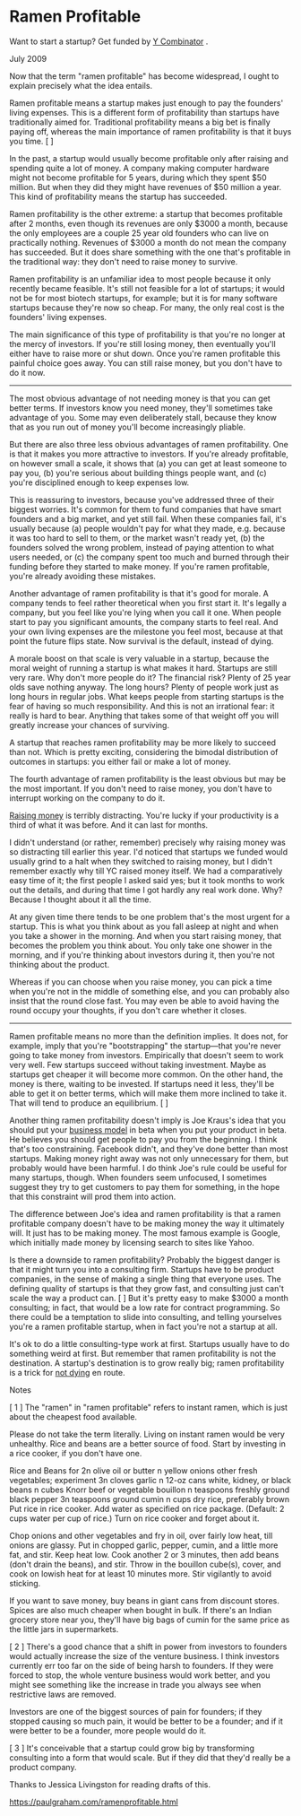 # Ramen Profitable

Want to start a startup? Get funded by [Y Combinator](http://ycombinator.com/apply.html) .

July 2009

Now that the term "ramen profitable" has become widespread, I ought to explain precisely what the idea entails.

Ramen profitable means a startup makes just enough to pay the founders' living expenses. This is a different form of profitability than startups have traditionally aimed for. Traditional profitability means a big bet is finally paying off, whereas the main importance of ramen profitability is that it buys you time. [ ]

In the past, a startup would usually become profitable only after raising and spending quite a lot of money. A company making computer hardware might not become profitable for 5 years, during which they spent $50 million. But when they did they might have revenues of $50 million a year. This kind of profitability means the startup has succeeded.

Ramen profitability is the other extreme: a startup that becomes profitable after 2 months, even though its revenues are only $3000 a month, because the only employees are a couple 25 year old founders who can live on practically nothing. Revenues of $3000 a month do not mean the company has succeeded. But it does share something with the one that's profitable in the traditional way: they don't need to raise money to survive.

Ramen profitability is an unfamiliar idea to most people because it only recently became feasible. It's still not feasible for a lot of startups; it would not be for most biotech startups, for example; but it is for many software startups because they're now so cheap. For many, the only real cost is the founders' living expenses.

The main significance of this type of profitability is that you're no longer at the mercy of investors. If you're still losing money, then eventually you'll either have to raise more or shut down. Once you're ramen profitable this painful choice goes away. You can still raise money, but you don't have to do it now.

* * *

The most obvious advantage of not needing money is that you can get better terms. If investors know you need money, they'll sometimes take advantage of you. Some may even deliberately stall, because they know that as you run out of money you'll become increasingly pliable.

But there are also three less obvious advantages of ramen profitability. One is that it makes you more attractive to investors. If you're already profitable, on however small a scale, it shows that (a) you can get at least someone to pay you, (b) you're serious about building things people want, and (c) you're disciplined enough to keep expenses low.

This is reassuring to investors, because you've addressed three of their biggest worries. It's common for them to fund companies that have smart founders and a big market, and yet still fail. When these companies fail, it's usually because (a) people wouldn't pay for what they made, e.g. because it was too hard to sell to them, or the market wasn't ready yet, (b) the founders solved the wrong problem, instead of paying attention to what users needed, or (c) the company spent too much and burned through their funding before they started to make money. If you're ramen profitable, you're already avoiding these mistakes.

Another advantage of ramen profitability is that it's good for morale. A company tends to feel rather theoretical when you first start it. It's legally a company, but you feel like you're lying when you call it one. When people start to pay you significant amounts, the company starts to feel real. And your own living expenses are the milestone you feel most, because at that point the future flips state. Now survival is the default, instead of dying.

A morale boost on that scale is very valuable in a startup, because the moral weight of running a startup is what makes it hard. Startups are still very rare. Why don't more people do it? The financial risk? Plenty of 25 year olds save nothing anyway. The long hours? Plenty of people work just as long hours in regular jobs. What keeps people from starting startups is the fear of having so much responsibility. And this is not an irrational fear: it really is hard to bear. Anything that takes some of that weight off you will greatly increase your chances of surviving.

A startup that reaches ramen profitability may be more likely to succeed than not. Which is pretty exciting, considering the bimodal distribution of outcomes in startups: you either fail or make a lot of money.

The fourth advantage of ramen profitability is the least obvious but may be the most important. If you don't need to raise money, you don't have to interrupt working on the company to do it.

[Raising money](https://paulgraham.com/fundraising.html) is terribly distracting. You're lucky if your productivity is a third of what it was before. And it can last for months.

I didn't understand (or rather, remember) precisely why raising money was so distracting till earlier this year. I'd noticed that startups we funded would usually grind to a halt when they switched to raising money, but I didn't remember exactly why till YC raised money itself. We had a comparatively easy time of it; the first people I asked said yes; but it took months to work out the details, and during that time I got hardly any real work done. Why? Because I thought about it all the time.

At any given time there tends to be one problem that's the most urgent for a startup. This is what you think about as you fall asleep at night and when you take a shower in the morning. And when you start raising money, that becomes the problem you think about. You only take one shower in the morning, and if you're thinking about investors during it, then you're not thinking about the product.

Whereas if you can choose when you raise money, you can pick a time when you're not in the middle of something else, and you can probably also insist that the round close fast. You may even be able to avoid having the round occupy your thoughts, if you don't care whether it closes.

* * *

Ramen profitable means no more than the definition implies. It does not, for example, imply that you're "bootstrapping" the startup—that you're never going to take money from investors. Empirically that doesn't seem to work very well. Few startups succeed without taking investment. Maybe as startups get cheaper it will become more common. On the other hand, the money is there, waiting to be invested. If startups need it less, they'll be able to get it on better terms, which will make them more inclined to take it. That will tend to produce an equilibrium. [ ]

Another thing ramen profitability doesn't imply is Joe Kraus's idea that you should put your [business model](http://www.brendonwilson.com/blog/2006/04/30/joe-kraus-confessions-of-a-startup-addict/) in beta when you put your product in beta. He believes you should get people to pay you from the beginning. I think that's too constraining. Facebook didn't, and they've done better than most startups. Making money right away was not only unnecessary for them, but probably would have been harmful. I do think Joe's rule could be useful for many startups, though. When founders seem unfocused, I sometimes suggest they try to get customers to pay them for something, in the hope that this constraint will prod them into action.

The difference between Joe's idea and ramen profitability is that a ramen profitable company doesn't have to be making money the way it ultimately will. It just has to be making money. The most famous example is Google, which initially made money by licensing search to sites like Yahoo.

Is there a downside to ramen profitability? Probably the biggest danger is that it might turn you into a consulting firm. Startups have to be product companies, in the sense of making a single thing that everyone uses. The defining quality of startups is that they grow fast, and consulting just can't scale the way a product can. [ ] But it's pretty easy to make $3000 a month consulting; in fact, that would be a low rate for contract programming. So there could be a temptation to slide into consulting, and telling yourselves you're a ramen profitable startup, when in fact you're not a startup at all.

It's ok to do a little consulting-type work at first. Startups usually have to do something weird at first. But remember that ramen profitability is not the destination. A startup's destination is to grow really big; ramen profitability is a trick for [not dying](https://paulgraham.com/die.html) en route.

Notes

[ 1 ] The "ramen" in "ramen profitable" refers to instant ramen, which is just about the cheapest food available.

Please do not take the term literally. Living on instant ramen would be very unhealthy. Rice and beans are a better source of food. Start by investing in a rice cooker, if you don't have one.

Rice and Beans for 2n olive oil or butter n yellow onions other fresh vegetables; experiment 3n cloves garlic n 12-oz cans white, kidney, or black beans n cubes Knorr beef or vegetable bouillon n teaspoons freshly ground black pepper 3n teaspoons ground cumin n cups dry rice, preferably brown Put rice in rice cooker. Add water as specified on rice package. (Default: 2 cups water per cup of rice.) Turn on rice cooker and forget about it.

Chop onions and other vegetables and fry in oil, over fairly low heat, till onions are glassy. Put in chopped garlic, pepper, cumin, and a little more fat, and stir. Keep heat low. Cook another 2 or 3 minutes, then add beans (don't drain the beans), and stir. Throw in the bouillon cube(s), cover, and cook on lowish heat for at least 10 minutes more. Stir vigilantly to avoid sticking.

If you want to save money, buy beans in giant cans from discount stores. Spices are also much cheaper when bought in bulk. If there's an Indian grocery store near you, they'll have big bags of cumin for the same price as the little jars in supermarkets.

[ 2 ] There's a good chance that a shift in power from investors to founders would actually increase the size of the venture business. I think investors currently err too far on the side of being harsh to founders. If they were forced to stop, the whole venture business would work better, and you might see something like the increase in trade you always see when restrictive laws are removed.

Investors are one of the biggest sources of pain for founders; if they stopped causing so much pain, it would be better to be a founder; and if it were better to be a founder, more people would do it.

[ 3 ] It's conceivable that a startup could grow big by transforming consulting into a form that would scale. But if they did that they'd really be a product company.

Thanks to Jessica Livingston for reading drafts of this.

https://paulgraham.com/ramenprofitable.html
